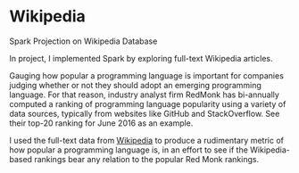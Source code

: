 # Wikipedia
Spark Projection on Wikipedia Database

In project, I implemented Spark by exploring full-text Wikipedia articles.

Gauging how popular a programming language is important for companies judging whether or not they should adopt an emerging programming language. For that reason, industry analyst firm RedMonk has bi-annually computed a ranking of programming language popularity using a variety of data sources, typically from websites like GitHub and StackOverflow. See their top-20 ranking for June 2016 as an example.

I used the full-text data from [Wikipedia](http://alaska.epfl.ch/~dockermoocs/bigdata/wikipedia.dat) to produce a rudimentary metric of how popular a programming language is, in an effort to see if the Wikipedia-based rankings bear any relation to the popular Red Monk rankings.
